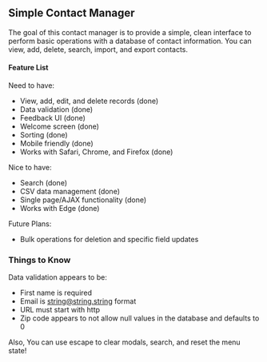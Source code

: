 ## Simple Contact Manager ##

The goal of this contact manager is to provide a simple, clean interface to perform basic operations with a database of contact information. You can view, add, delete, search, import, and export contacts.

#### Feature List ####

Need to have:
- View, add, edit, and delete records (done)
- Data validation (done)
- Feedback UI (done)
- Welcome screen (done)
- Sorting (done)
- Mobile friendly (done)
- Works with Safari, Chrome, and Firefox (done)

Nice to have:
- Search (done)
- CSV data management (done)
- Single page/AJAX functionality (done)
- Works with Edge (done)

Future Plans:
- Bulk operations for deletion and specific field updates

### Things to Know ###

Data validation appears to be:
-   First name is required
-   Email is string@string.string format
-   URL must start with http
-   Zip code appears to not allow null values in the database and defaults to 0

Also, You can use escape to clear modals, search, and reset the menu state!
